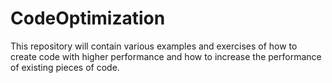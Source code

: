 # CodeOptimization
This repository will contain various examples and exercises of how to create code with higher performance and how to increase the performance of existing pieces of code. 

